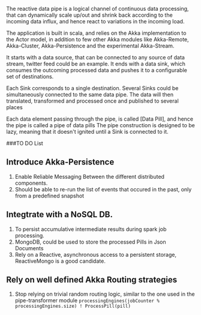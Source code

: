 The reactive data pipe is a logical channel of continuous data processing, that can dynamically scale up/out and shrink back 
according to the incoming data influx, and hence react to variations in the incoming load.

The application is built in scala, and relies on the Akka implementation to the Actor model, in addition to few other Akka modules like Akka-Remote, Akka-Cluster, Akka-Persistence and the experimental Akka-Stream. 

It starts with a data source, that can be connected to any source of data stream, twitter feed could be an example. It ends with a data sink, which consumes the outcoming processed data and pushes it to a configurable set of destinations.

Each Sink corresponds to a single destination. Several Sinks could be simultaneously connected to the same data pipe. The data will then translated, transformed and processed once and published to several places

Each data element passing through the pipe, is called [Data Pill], and hence the pipe is called a pipe of data pills
The pipe construction is designed to be lazy, meaning that it doesn't ignited until a Sink is connected to it.

###TO DO List

## Introduce Akka-Persistence
1. Enable Reliable Messaging Between the different distributed components.
2. Should be able to re-run the list of events that occured in the past, only from a predefined snapshot 

## Integtrate with a NoSQL DB.
1. To persist accumulative intermediate results during spark job processing.
2. MongoDB, could be used to store the processed Pills in Json Documents
3. Rely on a Reactive, asynchronous access to a persistent storage, ReactiveMongo is a good candidate.

## Rely on well defined Akka Routing strategies
1. Stop relying on trivial random routing logic, similar to the one used in the pipe-transformer module ```processingEngines(jobCounter % processingEngines.size) ! ProcessPill(pill) ``` 
